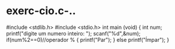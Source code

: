 # exerc-cio.c-..

#include <stdlib.h>
#include <stdio.h>
int main (void)
{
int num;
printf("digite um numero inteiro: ");
scanf("%d",&num);
if(num%2==0)//operador %
{
printf("Par");
}
else
printf("Ímpar");
}
